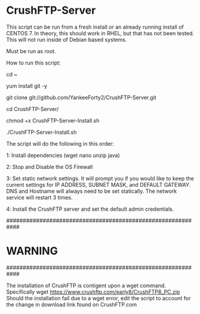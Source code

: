 # CrushFTP-Server
This script can be run from a fresh install or an already running install of CENTOS 7. In theory, this should work in RHEL, but that has not been tested. This will not run inside of Debian based systems.

Must be run as root.

How to run this script:

cd ~

yum install git -y

git clone git://github.com/YankeeForty2/CrushFTP-Server.git

cd CrushFTP-Server/

chmod +x CrushFTP-Server-Install.sh

./CrushFTP-Server-Install.sh



The script will do the following in this order:

1: Install dependencies (wget nano unzip java)

2: Stop and Disable the OS Firewall

3: Set static network settings. It will prompt you if you would like to keep the current settings for IP ADDRESS, SUBNET MASK, and DEFAULT GATEWAY. DNS and Hostname will always need to be set statically. The network service will restart 3 times.

4: Install the CrushFTP server and set the default admin credentials.

############################################################
#                      WARNING                             #
############################################################

The installation of CrushFTP is contigent upon a wget command. Specifically wget https://www.crushftp.com/early8/CrushFTP8_PC.zip
Should the installation fail due to a wget error, edit the script to account for the change in download link found on CrushFTP.com

